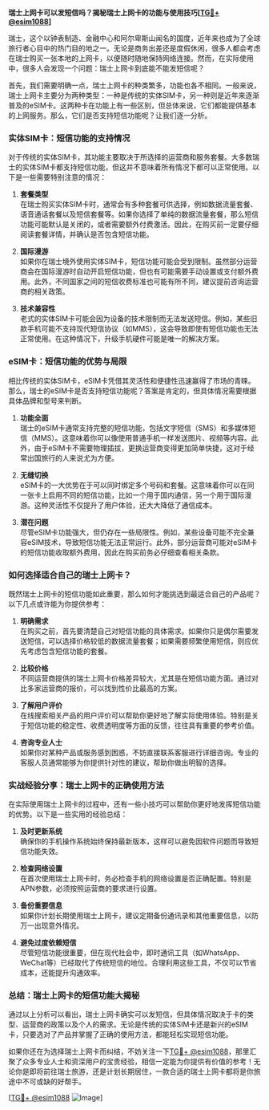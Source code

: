 **瑞士上网卡可以发短信吗？揭秘瑞士上网卡的功能与使用技巧[[TG💪+ @esim1088](https://t.me/s/esim1088)]**

瑞士，这个以钟表制造、金融中心和阿尔卑斯山闻名的国度，近年来也成为了全球旅行者心目中的热门目的地之一。无论是商务出差还是度假休闲，很多人都会考虑在瑞士购买一张本地的上网卡，以便随时随地保持网络连接。然而，在实际使用中，很多人会发现一个问题：瑞士上网卡到底能不能发短信呢？

首先，我们需要明确一点，瑞士上网卡的种类繁多，功能也各不相同。一般来说，瑞士上网卡主要分为两种类型：一种是传统的实体SIM卡，另一种则是近年来逐渐普及的eSIM卡。这两种卡在功能上有一些区别，但总体来说，它们都能提供基本的上网服务。那么，它们是否支持短信功能呢？让我们逐一分析。

### 实体SIM卡：短信功能的支持情况

对于传统的实体SIM卡，其功能主要取决于所选择的运营商和服务套餐。大多数瑞士的实体SIM卡都支持短信功能，但这并不意味着所有情况下都可以正常使用。以下是一些需要特别注意的情况：

1. **套餐类型**  
   在瑞士购买实体SIM卡时，通常会有多种套餐可供选择，例如数据流量套餐、语音通话套餐以及短信套餐等。如果你选择了单纯的数据流量套餐，那么短信功能可能默认是关闭的，或者需要额外付费激活。因此，在购买前一定要仔细阅读套餐详情，并确认是否包含短信功能。

2. **国际漫游**  
   如果你在瑞士境外使用实体SIM卡，短信功能可能会受到限制。虽然部分运营商会在国际漫游时自动开启短信功能，但也有可能需要手动设置或支付额外费用。此外，不同国家之间的短信收费标准也可能有所不同，建议提前咨询运营商的相关政策。

3. **技术兼容性**  
   老式的实体SIM卡可能会因为设备的技术限制而无法发送短信。例如，某些旧款手机可能不支持现代短信协议（如MMS），这会导致即使有短信功能也无法正常使用。在这种情况下，升级手机硬件可能是唯一的解决方案。

### eSIM卡：短信功能的优势与局限

相比传统的实体SIM卡，eSIM卡凭借其灵活性和便捷性迅速赢得了市场的青睐。那么，瑞士的eSIM卡是否支持短信功能呢？答案是肯定的，但具体情况需要根据具体品牌和型号来判断。

1. **功能全面**  
   瑞士的eSIM卡通常支持完整的短信功能，包括文字短信（SMS）和多媒体短信（MMS）。这意味着你可以像使用普通手机一样发送图片、视频等内容。此外，由于eSIM卡不需要物理插拔，更换运营商变得更加简单快捷，这对于经常出国旅行的人来说尤为方便。

2. **无缝切换**  
   eSIM卡的一大优势在于可以同时绑定多个号码和套餐。这意味着你可以在同一张卡上启用不同的短信功能，比如一个用于国内通信，另一个用于国际漫游。这种灵活性不仅提升了用户体验，还大大降低了通信成本。

3. **潜在问题**  
   尽管eSIM卡功能强大，但仍存在一些局限性。例如，某些设备可能不完全兼容eSIM技术，导致短信功能无法正常运行。此外，部分运营商可能对eSIM卡的短信功能收取额外费用，因此在购买前务必仔细查看相关条款。

### 如何选择适合自己的瑞士上网卡？

既然瑞士上网卡的短信功能如此重要，那么如何才能挑选到最适合自己的产品呢？以下几点或许能为你提供参考：

1. **明确需求**  
   在购买之前，首先要清楚自己对短信功能的具体需求。如果你只是偶尔需要发送短信，可以选择价格较低的数据流量套餐；如果需要频繁使用短信，则应优先考虑包含短信功能的套餐。

2. **比较价格**  
   不同运营商提供的瑞士上网卡价格差异较大，尤其是在短信功能方面。通过对比多家运营商的报价，可以找到性价比最高的方案。

3. **了解用户评价**  
   在线搜索相关产品的用户评价可以帮助你更好地了解实际使用体验。特别是关于短信功能的稳定性、收费透明度等方面的反馈，往往具有重要的参考价值。

4. **咨询专业人士**  
   如果你对某种产品或服务感到困惑，不妨直接联系客服进行详细咨询。专业的客服人员通常能够为你提供针对性的建议，帮助你做出明智的选择。

### 实战经验分享：瑞士上网卡的正确使用方法

在实际使用瑞士上网卡的过程中，还有一些小技巧可以帮助你更好地发挥短信功能的优势。以下是一些实用的经验总结：

1. **及时更新系统**  
   确保你的手机操作系统始终保持最新版本，这样可以避免因软件问题而导致短信功能失效。

2. **检查网络设置**  
   在首次使用瑞士上网卡时，务必检查手机的网络设置是否正确配置。特别是APN参数，必须按照运营商的要求进行设置。

3. **备份重要信息**  
   如果你计划长期使用瑞士上网卡，建议定期备份通讯录和其他重要信息，以防万一出现意外情况。

4. **避免过度依赖短信**  
   尽管短信功能很重要，但在现代社会中，即时通讯工具（如WhatsApp、WeChat等）已经取代了传统短信的地位。合理利用这些工具，不仅可以节省成本，还能提升沟通效率。

### 总结：瑞士上网卡的短信功能大揭秘

通过以上分析可以看出，瑞士上网卡确实可以发短信，但具体情况取决于卡的类型、运营商的政策以及个人的需求。无论是传统的实体SIM卡还是新兴的eSIM卡，只要选对了产品并掌握了正确的使用方法，都能轻松实现短信功能。

如果你还在为选择瑞士上网卡而纠结，不妨关注一下[TG💪+ @esim1088](https://t.me/s/esim1088)，那里汇聚了众多专业人士和资深用户的宝贵经验，相信一定能为你提供有价值的参考！无论你是即将前往瑞士旅游，还是计划长期居住，一款合适的瑞士上网卡都将是你旅途中不可或缺的好帮手。

[[TG💪+ @esim1088](https://t.me/s/esim1088) ![Image](https://i.postimg.cc/4NQfJmqS/Snipaste-2025-05-13-00-14-12.png)]